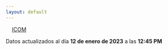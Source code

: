 ```yaml
---
layout: default
---
```

<a href="planes/ICOM/" style="padding: 1rem;">ICOM</a>
<p class_="text-center text-muted">Datos actualizados al día <b>12 de enero de 2023</b> a las <b>12:45 PM</b></p>